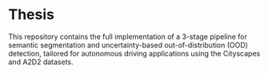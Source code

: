 # Thesis
This repository contains the full implementation of a 3-stage pipeline for semantic segmentation and uncertainty-based out-of-distribution (OOD) detection, tailored for autonomous driving applications using the Cityscapes and A2D2 datasets.
